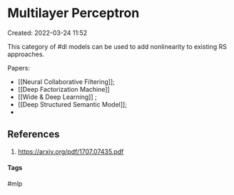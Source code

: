 # Multilayer Perceptron
Created: 2022-03-24 11:52

This category of #dl models can be used to add nonlinearity to existing RS approaches.

Papers:
- [[Neural Collaborative Filtering]];
- [[Deep Factorization Machine]]
- [[Wide & Deep Learning]] ;
- [[Deep Structured Semantic Model]];
- 

## References
1. https://arxiv.org/pdf/1707.07435.pdf


#### Tags
#mlp 